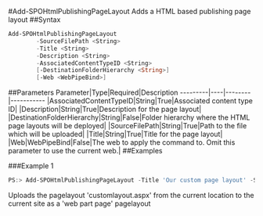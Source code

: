 #Add-SPOHtmlPublishingPageLayout
Adds a HTML based publishing page layout
##Syntax
```powershell
Add-SPOHtmlPublishingPageLayout
        -SourceFilePath <String>
        -Title <String>
        -Description <String>
        -AssociatedContentTypeID <String>
        [-DestinationFolderHierarchy <String>]
        [-Web <WebPipeBind>]
```


##Parameters
Parameter|Type|Required|Description
---------|----|--------|-----------
|AssociatedContentTypeID|String|True|Associated content type ID|
|Description|String|True|Description for the page layout|
|DestinationFolderHierarchy|String|False|Folder hierarchy where the HTML page layouts will be deployed|
|SourceFilePath|String|True|Path to the file which will be uploaded|
|Title|String|True|Title for the page layout|
|Web|WebPipeBind|False|The web to apply the command to. Omit this parameter to use the current web.|
##Examples

###Example 1
```powershell
PS:> Add-SPOHtmlPublishingPageLayout -Title 'Our custom page layout' -SourceFilePath 'customlayout.aspx' -Description 'A custom page layout' -AssociatedContentTypeID 0x01010901
```
Uploads the pagelayout 'customlayout.aspx' from the current location to the current site as a 'web part page' pagelayout
